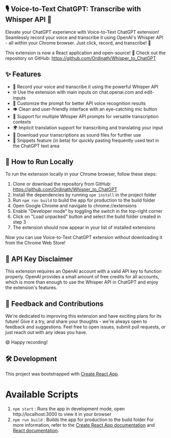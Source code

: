 ## 🎙️ Voice-to-Text ChatGPT: Transcribe with Whisper API 🚀

Elevate your ChatGPT experience with Voice-to-Text ChatGPT extension! Seamlessly record your voice and transcribe it using OpenAI's Whisper API - all within your Chrome browser. Just click, record, and transcribe! 🎉

This extension is now a React application and open-source! 🎉 Check out the repository on GitHub: https://github.com/Ordinath/Whisper_to_ChatGPT

## ✨ Features

- 🎤 Record your voice and transcribe it using the powerful Whisper API
- 🌐 Use the extension with main inputs on chat.openai.com and edit-inputs
- 🔧 Customize the prompt for better API voice recognition results
- 👁️ Clean and user-friendly interface with an eye-catching mic button
- 🔄 Support for multiple Whisper API prompts for versatile transcription contexts
- 🌍 Implicit translation support for transcribing and translating your input
- 💾 Download your transcriptions as sound files for further use
- 📌 Snippets feature (in beta) for quickly pasting frequently used text in the ChatGPT text area

## 🔧 How to Run Locally

To run the extension locally in your Chrome browser, follow these steps:

1. Clone or download the repository from GitHub: https://github.com/Ordinath/Whisper_to_ChatGPT
2. Install the dependencies by running `npm install` in the project folder
3. Run `npm run build` to build the app for production to the build folder
4. Open Google Chrome and navigate to chrome://extensions
5. Enable "Developer mode" by toggling the switch in the top-right corner
6. Click on "Load unpacked" button and select the build folder created in step 3
7. The extension should now appear in your list of installed extensions

Now you can use Voice-to-Text ChatGPT extension without downloading it from the Chrome Web Store!

## 🔑 API Key Disclaimer

This extension requires an OpenAI account with a valid API key to function properly. OpenAI provides a small amount of free credits for all accounts, which is more than enough to use the Whisper API in ChatGPT and enjoy the extension's features.

## 📣 Feedback and Contributions

We're dedicated to improving this extension and have exciting plans for its future! Give it a try, and share your thoughts - we're always open to feedback and suggestions. Feel free to open issues, submit pull requests, or just reach out with any ideas you have.

😄 Happy recording!

## 🛠️ Development
This project was bootstrapped with [Create React App](https://github.com/facebook/create-react-app).

# Available Scripts
1. `npm start` : Runs the app in development mode, open http://localhost:3000 to view it in your browser
2. `npm run build` : Builds the app for production to the build folder
For more information, refer to the [Create React App documentation](https://create-react-app.dev/docs/getting-started/) and [React documentation](https://facebook.github.io/create-react-app/docs/getting-started).
